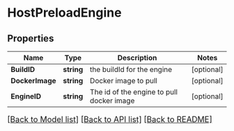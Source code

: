 # HostPreloadEngine

## Properties

Name | Type | Description | Notes
------------ | ------------- | ------------- | -------------
**BuildID** | **string** | the buildId for the engine | [optional] 
**DockerImage** | **string** | Docker image to pull | [optional] 
**EngineID** | **string** | The id of the engine to pull docker image | [optional] 

[[Back to Model list]](../README.md#documentation-for-models) [[Back to API list]](../README.md#documentation-for-api-endpoints) [[Back to README]](../README.md)

<style>
     p, ul, ol, li { font-size: 18px !important;}
</style>



